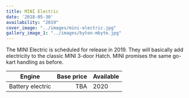 ```yaml
---
title: MINI Electric
date: '2018-05-30'
availability: "2019"
cover_image: "../images/mini-electric.jpg"
gallery_image_1: "../images/byton-mbyte.jpg"
---
```


The MINI Electric is scheduled for release in 2019. They will basically add electricity to the classic MINI 3-door Hatch. MINI promises the same go-kart handling as before.

| Engine     | Base price    | Available  |
| ------------- | -------------:| ------- |
| Battery electric | TBA           | 2020     |
